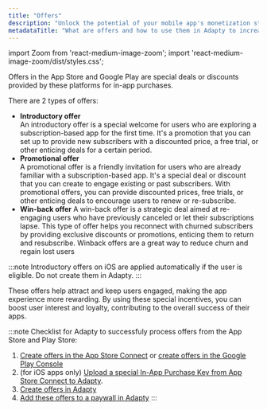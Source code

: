```yaml
---
title: "Offers"
description: "Unlock the potential of your mobile app's monetization strategy with Adapty's guide on adding offers to paywalls. Increase customer volume and retention by seamlessly integrating enticing offers into your app's paywalls. Learn how targeted promotions and incentives can elevate engagement and drive growth. Dive into our comprehensive guide now to maximize your app's revenue potential"
metadataTitle: "What are offers and how to use them in Adapty to increase your customer volume"
---
```


import Zoom from 'react-medium-image-zoom';
import 'react-medium-image-zoom/dist/styles.css';

Offers in the App Store and Google Play are special deals or discounts provided by these platforms for in-app purchases. 

There are 2 types of offers:

- **Introductory offer**  
    An introductory offer is a special welcome for users who are exploring a subscription-based app for the first time. It's a promotion that you can set up to provide new subscribers with a discounted price, a free trial, or other enticing deals for a certain period. 
- **Promotional offer**  
  A promotional offer is a friendly invitation for users who are already familiar with a subscription-based app. It's a special deal or discount that you can create to engage existing or past subscribers. With promotional offers, you can provide discounted prices, free trials, or other enticing deals to encourage users to renew or re-subscribe.
- **Win-back offer**
  A win-back offer is a strategic deal aimed at re-engaging users who have previously canceled or let their subscriptions lapse. This type of offer helps you reconnect with churned subscribers by providing exclusive discounts or promotions, enticing them to return and resubscribe. Winback offers are a great way to reduce churn and regain lost users

:::note
Introductory offers on iOS are applied automatically if the user is eligible. Do not create them in Adapty.
:::

These offers help attract and keep users engaged, making the app experience more rewarding. By using these special incentives, you can boost user interest and loyalty, contributing to the overall success of their apps.

:::note
Checklist for Adapty to successfuly process offers from the App Store and Play Store:

1. [Create offers in the App Store Connect](app-store-offers) or [create offers in the Google Play Console](google-play-offers)
2. (for iOS apps only) [Upload a special In-App Purchase Key from App Store Connect to Adapty](app-store-promotional-offers).
3. [Create offers in Adapty](create-offer)
4. [Add these offers to a paywall in Adapty](add-offer-to-paywall)
:::
